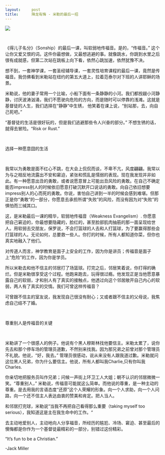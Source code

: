 ```yaml
---
layout:     post
title:      降龙有悔 - 米勒的最后一招
---
```




<p>
<img src="https://imglf4.lf127.net/img/d6be7e27a891d0b4/Ym5mTGREby9xcC92UFN3dEdGNDRaV3E2RFhZaXJEN1lVVEFHQkNDd25kOD0.jpg?=imageView&amp;thumbnail=500x0&amp;quality=96&amp;stripmeta=0&amp;type=jpg%7Cwatermark&amp;type=2" border="0" hspace="0" vspace="0" smallsrc="https://imglf4.lf127.net/img/d6be7e27a891d0b4/Ym5mTGREby9xcC92UFN3dEdGNDRaV3E2RFhZaXJEN1lVVEFHQkNDd25kOD0.jpg?=imageView&amp;thumbnail=164x164&amp;quality=96&amp;stripmeta=0&amp;type=jpg%7Cwatermark&amp;type=2" /><br />
</p>
<p>
<span><br />
</span>
</p>
<p>
<span>《得儿子名分》（Sonship）的最后一课，叫软弱地传福音。是的，“传福音。” 这个让你又爱又恨的词。这件你最想做，又最想逃避的事。就像跳水，你跳到水里之后很有成就感，但第二次站在跳板上向下看，依然心跳加速，依然犹豫不决。</span>
</p>
<p>
<span>想不到，一套神学课，一套圣经辅导课，一套灵性培育课程的最后一课，竟然是传福音。我仿佛看到米勒站在纽约的第五大道上，拉着范泰尔对下班的人讲耶稣的场景。</span>
</p>
<p>
<span>米勒说，他的妻子常用一个比喻，小船下面有一条静静的小河。我们都觊觎小河静静，讨厌波涛汹涌，我们不愿驶向危险的方向，而是随时可以停靠的浅滩。这就是基督徒的人生，我们选择在“静静”中生锈， 他笑着在课上说，“别站那，去，向自己死吧。”</span>
</p>
<p>
<span>“基督徒的生活是很好玩的，但是我们逃避那些令人兴奋的部分。” 不想生锈的话，就得去冒险。“Risk or Rust.”</span>
</p>
<p>
<span><br />
</span>
</p>
<p>
<span>选择一种愿意囧的生活 </span>
</p>
<p>
<span><br />
</span>
</p>
<p>
<span>我常以为勇敢是面不红心不跳，在大会上侃侃而谈，不卑不亢，风度翩翩。我常以为与之相反地流露出不安和窘迫，紧张和慌乱是懦弱的表现。现在我发现并非如此。有一种愿意出丑的勇敢，或者说愿意冒上可能出丑风险的勇敢。在自己不确定能否impress别人的时候依旧愿意打破沉默开口说话的勇敢。向自己依旧想要impress别人的心而死的勇敢。你说，害怕自己讲到一半的时候会感到难堪。但那正是你“勇敢”的一部分，你愿意去承担所谓“失败”的风险，而没有因为对“失败”的惧怕而三缄其口。</span>
</p>
<p>
<span>这，是米勒最后一课的精华，软弱地传福音（Weakness Evangelism）. 你愿意把自己窘迫的，你最想要隐藏的，脸红的，甚至脸部肌肉抽筋的那一面呈现给世人。用软弱去交朋友，保罗说，不会打篮球的人去和人打篮球，为了要赢得那些会打篮球的人。无论如何，总要救一些人。你打的时候，所有人都知道你菜，但你也真实地融入了他们。</span>
</p>
<p>
<span>对传道人而言，神学教育是面子上安全的工作，因为你是讲员；传福音是面子上“危险”的工作，因为你是学员。</span>
</p>
<p>
<span>所以米勒去和他不信主的邻居打了场篮球。打完之后，邻居笑着说，你打得的确烂。但是米勒很享受这个过程。他跑来跑去，玩得很过瘾。他发现正是当他愿意暴露自己的软弱，才和别人有了真实的接触点，他透过向这个邻居敞开自己内心的软弱，两人有了真实的交情。我们可曾这样传福音？</span>
</p>
<p>
<span>可曾跟不信主的室友说，我发现自己很没有耐心；又或者跟不信主的父母说，我焦虑自己结不了婚。</span>
</p>
<p>
<span><br />
</span>
</p>
<p>
<span>尊重别人是传福音的关键</span>
</p>
<p>
<span><br />
</span>
</p>
<p>
<span>米勒讲了一个很感人的例子。他说有个黑人穆斯林找他要信主。米勒太累了，说你先去和那个停车场的管理员道歉，不然别来找我。因为那兄弟之前曾对那个管理员不礼貌。他说，“好，我去。” 管理员很感动，说从来没有人跟我道过歉。米勒就问这位黑人兄弟，你为什么要信主。他说，所有人都叫我Charlie,只有你叫我Charles. </span>
</p>
<p>
<span>你亲切地把服务员叫作兄弟；问候一声街上环卫工人大姐；朝不认识的邻居微微一笑。“尊重别人，” 米勒说，传福音可能就这么简单。而他说的尊重，是一种主动的尊重。是去用我的言语态度“还原”这个人荣耀的形象。向一个人求助，向一个人问路，向一个还不信主人表达由衷的赞美和肯定。把人当人。</span>
</p>
<p>
<span>和邻居打完球，米勒说“当我不再把自己看得那么重要（taking myself too serious），我知道这是主在我生命中的工作。“</span>
</p>
<p>
<span>去主动地爱别人，主动地向人分享福音，所经历的尴尬、冷场、窘迫、甚至最后的懊悔都是你作为一个基督徒最精彩的一部分，别错过这份精彩。</span>
</p>
<p>
<span>“It’s fun to be a Christian.”</span>
</p>
<p>
<span>-Jack Miller</span>
</p>
<p>
<br />
</p>
